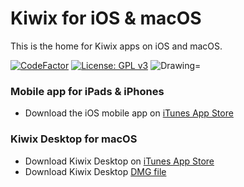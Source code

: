 # Kiwix for iOS & macOS

This is the home for Kiwix apps on iOS and macOS.

[![CodeFactor](https://www.codefactor.io/repository/github/kiwix/apple/badge)](https://www.codefactor.io/repository/github/kiwix/apple)
[![License: GPL v3](https://img.shields.io/badge/License-GPLv3-blue.svg)](https://www.gnu.org/licenses/gpl-3.0) 
<img src="https://img.shields.io/badge/Swift-5.2-orange.svg" alt="Drawing="/>

### Mobile app for iPads & iPhones ###
- Download the iOS mobile app on [iTunes App Store](http://ios.kiwix.org)

### Kiwix Desktop for macOS ###
- Download Kiwix Desktop on [iTunes App Store](http://macos.kiwix.org) 
- Download Kiwix Desktop [DMG file](https://download.kiwix.org/release/kiwix-desktop-macos/)
